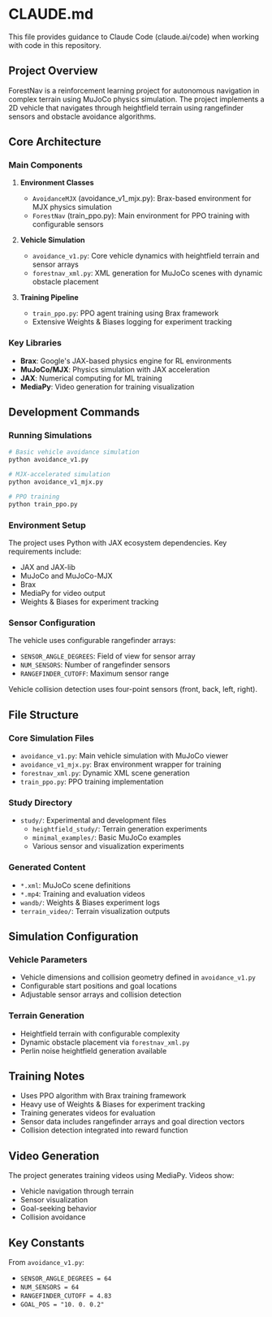 # CLAUDE.md

This file provides guidance to Claude Code (claude.ai/code) when working with code in this repository.

## Project Overview

ForestNav is a reinforcement learning project for autonomous navigation in complex terrain using MuJoCo physics simulation. The project implements a 2D vehicle that navigates through heightfield terrain using rangefinder sensors and obstacle avoidance algorithms.

## Core Architecture

### Main Components

1. **Environment Classes**
   - `AvoidanceMJX` (avoidance_v1_mjx.py): Brax-based environment for MJX physics simulation
   - `ForestNav` (train_ppo.py): Main environment for PPO training with configurable sensors

2. **Vehicle Simulation**
   - `avoidance_v1.py`: Core vehicle dynamics with heightfield terrain and sensor arrays
   - `forestnav_xml.py`: XML generation for MuJoCo scenes with dynamic obstacle placement

3. **Training Pipeline**
   - `train_ppo.py`: PPO agent training using Brax framework
   - Extensive Weights & Biases logging for experiment tracking

### Key Libraries

- **Brax**: Google's JAX-based physics engine for RL environments
- **MuJoCo/MJX**: Physics simulation with JAX acceleration
- **JAX**: Numerical computing for ML training
- **MediaPy**: Video generation for training visualization

## Development Commands

### Running Simulations

```bash
# Basic vehicle avoidance simulation
python avoidance_v1.py

# MJX-accelerated simulation
python avoidance_v1_mjx.py

# PPO training
python train_ppo.py
```

### Environment Setup

The project uses Python with JAX ecosystem dependencies. Key requirements include:
- JAX and JAX-lib
- MuJoCo and MuJoCo-MJX
- Brax
- MediaPy for video output
- Weights & Biases for experiment tracking

### Sensor Configuration

The vehicle uses configurable rangefinder arrays:
- `SENSOR_ANGLE_DEGREES`: Field of view for sensor array
- `NUM_SENSORS`: Number of rangefinder sensors
- `RANGEFINDER_CUTOFF`: Maximum sensor range

Vehicle collision detection uses four-point sensors (front, back, left, right).

## File Structure

### Core Simulation Files
- `avoidance_v1.py`: Main vehicle simulation with MuJoCo viewer
- `avoidance_v1_mjx.py`: Brax environment wrapper for training
- `forestnav_xml.py`: Dynamic XML scene generation
- `train_ppo.py`: PPO training implementation

### Study Directory
- `study/`: Experimental and development files
  - `heightfield_study/`: Terrain generation experiments
  - `minimal_examples/`: Basic MuJoCo examples
  - Various sensor and visualization experiments

### Generated Content
- `*.xml`: MuJoCo scene definitions
- `*.mp4`: Training and evaluation videos
- `wandb/`: Weights & Biases experiment logs
- `terrain_video/`: Terrain visualization outputs

## Simulation Configuration

### Vehicle Parameters
- Vehicle dimensions and collision geometry defined in `avoidance_v1.py`
- Configurable start positions and goal locations
- Adjustable sensor arrays and collision detection

### Terrain Generation
- Heightfield terrain with configurable complexity
- Dynamic obstacle placement via `forestnav_xml.py`
- Perlin noise heightfield generation available

## Training Notes

- Uses PPO algorithm with Brax training framework
- Heavy use of Weights & Biases for experiment tracking
- Training generates videos for evaluation
- Sensor data includes rangefinder arrays and goal direction vectors
- Collision detection integrated into reward function

## Video Generation

The project generates training videos using MediaPy. Videos show:
- Vehicle navigation through terrain
- Sensor visualization
- Goal-seeking behavior
- Collision avoidance

## Key Constants

From `avoidance_v1.py`:
- `SENSOR_ANGLE_DEGREES = 64`
- `NUM_SENSORS = 64`
- `RANGEFINDER_CUTOFF = 4.83`
- `GOAL_POS = "10. 0. 0.2"`